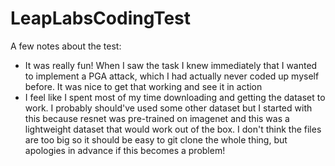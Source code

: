 # LeapLabsCodingTest

A few notes about the test:
- It was really fun! When I saw the task I knew immediately that I wanted to
  implement a PGA attack, which I had actually never coded up myself before. It
  was nice to get that working and see it in action 
- I feel like I spent most of my time downloading and getting the dataset to
  work. I probably should've used some other dataset but I started with this
  because resnet was pre-trained on imagenet and this was a lightweight dataset
  that would work out of the box. I don't think the files are too big so it
  should be easy to git clone the whole thing, but apologies in advance if this
  becomes a problem! 
